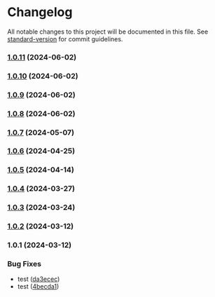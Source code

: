 # Changelog

All notable changes to this project will be documented in this file. See [standard-version](https://github.com/conventional-changelog/standard-version) for commit guidelines.

### [1.0.11](https://github.com/Nico2433/utils/compare/v1.0.10...v1.0.11) (2024-06-02)

### [1.0.10](https://github.com/Nico2433/utils/compare/v1.0.9...v1.0.10) (2024-06-02)

### [1.0.9](https://github.com/Nico2433/utils/compare/v1.0.8...v1.0.9) (2024-06-02)

### [1.0.8](https://github.com/Nico2433/utils/compare/v1.0.7...v1.0.8) (2024-06-02)

### [1.0.7](https://github.com/Nico2433/utils/compare/v1.0.6...v1.0.7) (2024-05-07)

### [1.0.6](https://github.com/Nico2433/utils/compare/v1.0.5...v1.0.6) (2024-04-25)

### [1.0.5](https://github.com/Nico2433/utils/compare/v1.0.4...v1.0.5) (2024-04-14)

### [1.0.4](https://github.com/Nico2433/utils/compare/v1.0.3...v1.0.4) (2024-03-27)

### [1.0.3](https://github.com/Nico2433/utils/compare/v1.0.2...v1.0.3) (2024-03-24)

### [1.0.2](https://github.com/Nico2433/utils/compare/v1.0.1...v1.0.2) (2024-03-12)

### 1.0.1 (2024-03-12)


### Bug Fixes

* test ([da3ecec](https://github.com/Nico2433/utils/commit/da3ecec30ca8cdbb699544a113b59d21f3352b4f))
* test ([4becda1](https://github.com/Nico2433/utils/commit/4becda1c7ec6258c314df92de96fef9cf9442ec3))
